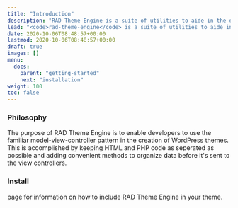 ```yaml
---
title: "Introduction"
description: "RAD Theme Engine is a suite of utilities to aide in the development of WordPress themes and make the experience suck a little less."
lead: "<code>rad-theme-engine</code> is a suite of utilities to aide in the development of WordPress themes and make the experience suck a little less."
date: 2020-10-06T08:48:57+00:00
lastmod: 2020-10-06T08:48:57+00:00
draft: true
images: []
menu:
  docs:
    parent: "getting-started"
    next: "installation"
weight: 100
toc: false
---
```


### Philosophy

The purpose of RAD Theme Engine is to enable developers to use the familiar model-view-controller pattern in the creation of WordPress themes. This is accomplished by keeping HTML and PHP code as seperated as possible and adding convenient methods to organize data before it's sent to the view controllers.

### Install

<!-- Check out the [Installation]({{< relref "installation" >}}) -->
 page for information on how to include RAD Theme Engine in your theme.

